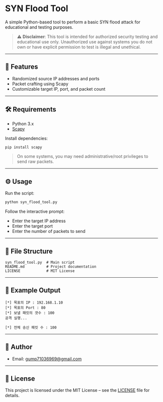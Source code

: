 # SYN Flood Tool

A simple Python-based tool to perform a basic SYN flood attack for educational and testing purposes.

> ⚠️ **Disclaimer**: This tool is intended for authorized security testing and educational use only. Unauthorized use against systems you do not own or have explicit permission to test is illegal and unethical.

---

## 🚀 Features

- Randomized source IP addresses and ports
- Packet crafting using Scapy
- Customizable target IP, port, and packet count

---

## 🛠 Requirements

- Python 3.x
- [Scapy](https://scapy.readthedocs.io/)

Install dependencies:

```bash
pip install scapy
```

> On some systems, you may need administrative/root privileges to send raw packets.

---

## ⚙️ Usage

Run the script:

```bash
python syn_flood_tool.py
```

Follow the interactive prompt:

- Enter the target IP address
- Enter the target port
- Enter the number of packets to send

---

## 📁 File Structure

```
syn_flood_tool.py  # Main script
README.md          # Project documentation
LICENSE            # MIT License
```

---

## 🧪 Example Output

```text
[*] 목표의 IP : 192.168.1.10
[*] 목표의 Port : 80
[*] 보낼 패킷의 갯수 : 100
공격 실행...

[*] 전체 송신 패킷 수 : 100
```

---

## 🙋 Author

- Email: gump71036969@gmail.com

---

## 📄 License

This project is licensed under the MIT License – see the [LICENSE](LICENSE) file for details.
